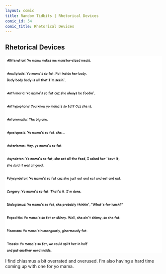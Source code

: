 ```yaml
---
layout: comic
title: Random Tidbits | Rhetorical Devices
comic_id: 54
comic_title: Rhetorical Devices
---
```


## Rhetorical Devices

![](/assets/images/54.png)

I find chiasmus a bit overrated and overused. I'm also having a hard time coming up with one for yo mama.
